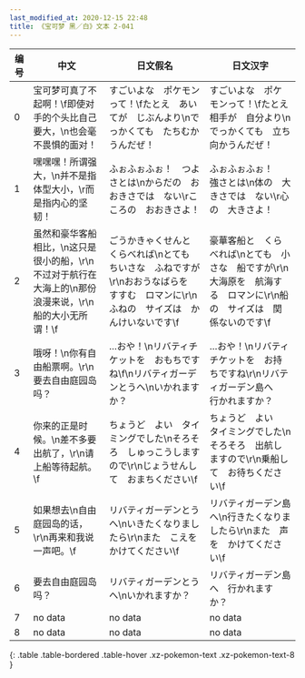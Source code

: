 ```yaml
---
last_modified_at: 2020-12-15 22:48
title: 《宝可梦 黑／白》文本 2-041
---
```

| 编号 | 中文 | 日文假名 | 日文汉字 |
| ---- | ---- | ---- | --- |
| 0 | 宝可梦可真了不起啊！\f即使对手的个头比自己要大，\n也会毫不畏惧的面对！ | すごいよな　ポケモンって！\fたとえ　あいてが　じぶんより\nでっかくても　たちむかうんだぜ！ | すごいよな　ポケモンって！\fたとえ　相手が　自分より\nでっかくても　立ち向かうんだぜ！ |
| 1 | 嘿嘿嘿！所谓强大，\n并不是指体型大小，\r而是指内心的坚韧！ | ふぉふぉふぉ！　つよさとは\nからだの　おおきさでは　ない\rこころの　おおきさよ！ | ふぉふぉふぉ！　強さとは\n体の　大きさでは　ない\r心の　大きさよ！ |
| 2 | 虽然和豪华客船相比，\n这只是很小的船，\r\n不过对于航行在大海上的\n那份浪漫来说，\r\n船的大小无所谓！\f | ごうかきゃくせんと　くらべれば\nとても　ちいさな　ふねですが\r\nおおうなばらを　すすむ　ロマンに\r\nふねの　サイズは　かんけいないです\f | 豪華客船と　くらべれば\nとても　小さな　船ですが\r\n大海原を　航海する　ロマンに\r\n船の　サイズは　関係ないのです\f |
| 3 | 哦呀！\n你有自由船票啊。\r\n要去自由庭园岛吗？ | …おや！\nリバティチケットを　おもちですね\f\nリバティガーデンとうへ\nいかれますか？ | …おや！\nリバティチケットを　お持ちですね\r\nリバティガーデン島へ　行かれますか？ |
| 4 | 你来的正是时候。\n差不多要出航了，\r\n请上船等待起航。\f | ちょうど　よい　タイミングでした\nそろそろ　しゅっこうしますので\r\nじょうせんして　おまちください\f | ちょうど　よい　タイミングでした\nそろそろ　出航しますので\r\n乗船して　お待ちください\f |
| 5 | 如果想去\n自由庭园岛的话，\r\n再来和我说一声吧。\f | リバティガーデンとうへ\nいきたくなりましたら\r\nまた　こえを　かけてください\f | リバティガーデン島へ\n行きたくなりましたら\r\nまた　声を　かけてください\f |
| 6 | 要去自由庭园岛吗？ | リバティガーデンとうへ\nいかれますか？ | リバティガーデン島へ　行かれますか？ |
| 7 | no data | no data | no data |
| 8 | no data | no data | no data |
{: .table .table-bordered .table-hover .xz-pokemon-text .xz-pokemon-text-8 }
